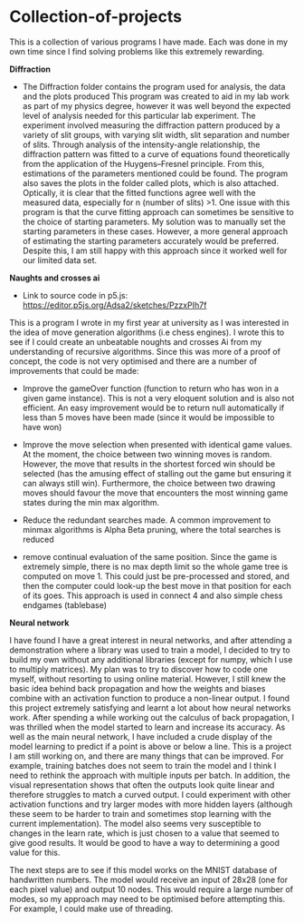 # Collection-of-projects
This is a collection of various programs I have made. Each was done in my own time since I find solving problems like this extremely rewarding.

**Diffraction**
- The Diffraction folder contains the program used for analysis, the data and the plots produced
This program was created to aid in my lab work as part of my physics degree, however it was well beyond the expected level of analysis needed for this particular lab experiment. The experiment involved measuring the diffraction pattern produced by a variety of slit groups, with varying slit width, slit separation and number of slits. Through analysis of the intensity-angle relationship, the diffraction pattern was fitted to a curve of equations found theoretically from the application of the Huygens–Fresnel principle. From this, estimations of the parameters mentioned could be found. 
The program also saves the plots in the folder called plots, which is also attached. Optically, it is clear that the fitted functions agree well with the measured data, especially for n (number of slits) >1.
One issue with this program is that the curve fitting approach can sometimes be sensitive to the choice of starting parameters. My solution was to manually set the starting parameters in these cases. However, a more general approach of estimating the starting parameters accurately would be preferred. Despite this, I am still happy with this approach since it worked well for our limited data set.




**Naughts and crosses ai**
- Link to source code in p5.js: https://editor.p5js.org/Adsa2/sketches/PzzxPIh7f

This is a program I wrote in my first year at university as I was interested in the idea of move generation algorithms (i.e chess engines). I wrote this to see if I could create an unbeatable noughts and crosses Ai from my understanding of recursive algorithms. Since this was more of a proof of concept, the code is not very optimised and there are a number of improvements that could be made:

- Improve the gameOver function (function to return who has won in a given game instance). This is not a very eloquent solution and is also not efficient. An easy improvement would be to return null automatically if less than 5 moves have been made (since it would be impossible to have won)

- Improve the move selection when presented with identical game values. At the moment, the choice between two winning moves is random. However, the move that results in the shortest forced win should be selected (has the amusing effect of stalling out the game but ensuring it can always still win). Furthermore, the choice between two drawing moves should favour the move that encounters the most winning game states during the min max algorithm.

-  Reduce the redundant searches made. A common improvement to minmax algorithms is Alpha Beta pruning, where the total searches is reduced

- remove continual evaluation of the same position. Since the game is extremely simple, there is no max depth limit so the whole game tree is computed on move 1. This could just be pre-processed and stored, and then the computer could look-up the best move in that position for each of its goes. This approach is used in connect 4 and also simple chess endgames (tablebase)


**Neural network**

I have found I have a great interest in neural networks, and after attending a demonstration where a library was used to train a model, I decided to try to build my own without any additional libraries (except for numpy, which I use to multiply matrices). My plan was to try to discover how to code one myself, without resorting to using online material. However, I still knew the basic idea behind back propagation and how the weights and biases combine with an activation function to produce a non-linear output.
I found this project extremely satisfying and learnt a lot about how neural networks work. After spending a while working out the calculus of back propagation, I was thrilled when the model started to learn and increase its accuracy.
As well as the main neural network, I have included a crude display of the model learning to predict if a point is above or below a line.
This is a project I am still working on, and there are many things that can be improved. For example, training batches does not seem to train the model and I think I need to rethink the approach with multiple inputs per batch. In addition, the visual representation shows that often the outputs look quite linear and therefore struggles to match a curved output. I could experiment with other activation functions and try larger modes with more hidden layers (although these seem to be harder to train and sometimes stop learning with the current implementation). The model also seems very susceptible to changes in the learn rate, which is just chosen to a value that seemed to give good results. It would be good to have a way to determining a good value for this.

The next steps are to see if this model works on the MNIST database of handwritten numbers. The model would receive an input of 28x28 (one for each pixel value) and output 10 nodes. This would require a large number of modes, so my approach may need to be optimised before attempting this. For example, I could make use of threading.



